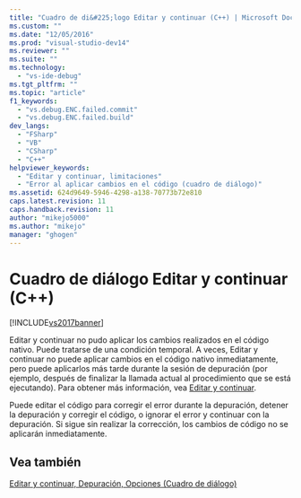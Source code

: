 ```yaml
---
title: "Cuadro de di&#225;logo Editar y continuar (C++) | Microsoft Docs"
ms.custom: ""
ms.date: "12/05/2016"
ms.prod: "visual-studio-dev14"
ms.reviewer: ""
ms.suite: ""
ms.technology: 
  - "vs-ide-debug"
ms.tgt_pltfrm: ""
ms.topic: "article"
f1_keywords: 
  - "vs.debug.ENC.failed.commit"
  - "vs.debug.ENC.failed.build"
dev_langs: 
  - "FSharp"
  - "VB"
  - "CSharp"
  - "C++"
helpviewer_keywords: 
  - "Editar y continuar, limitaciones"
  - "Error al aplicar cambios en el código (cuadro de diálogo)"
ms.assetid: 624d9649-5946-4298-a138-70773b72e810
caps.latest.revision: 11
caps.handback.revision: 11
author: "mikejo5000"
ms.author: "mikejo"
manager: "ghogen"
---
```

# Cuadro de di&#225;logo Editar y continuar (C++)
[!INCLUDE[vs2017banner](../code-quality/includes/vs2017banner.md)]

Editar y continuar no pudo aplicar los cambios realizados en el código nativo.  Puede tratarse de una condición temporal.  A veces, Editar y continuar no puede aplicar cambios en el código nativo inmediatamente, pero puede aplicarlos más tarde durante la sesión de depuración \(por ejemplo, después de finalizar la llamada actual al procedimiento que se está ejecutando\).  Para obtener más información, vea [Editar y continuar](../debugger/edit-and-continue.md).  
  
 Puede editar el código para corregir el error durante la depuración, detener la depuración y corregir el código, o ignorar el error y continuar con la depuración.  Si sigue sin realizar la corrección, los cambios de código no se aplicarán inmediatamente.  
  
## Vea también  
 [Editar y continuar, Depuración, Opciones \(Cuadro de diálogo\)](../Topic/Edit%20and%20Continue,%20Debugging,%20Options%20Dialog%20Box.md)